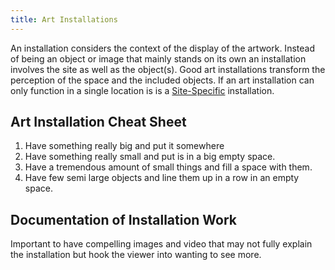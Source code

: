 ```yaml
---
title: Art Installations
---
```


An installation considers the context of the display of the artwork. Instead of being an object or image that mainly stands on its own an installation involves the site as well as the object(s). Good art installations transform the perception of the space and the included objects. If an art installation can only function in a single location is is a [Site-Specific](../site-specific.md) installation.

## Art Installation Cheat Sheet

1. Have something really big and put it somewhere
2. Have something really small and put is in a big empty space.
3. Have a tremendous amount of small things and fill a space with them.
4. Have few semi large objects and line them up in a row in an empty space.

## Documentation of Installation Work

Important to have compelling images and video that may not fully explain the installation but hook the viewer into wanting to see more.
